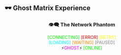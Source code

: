 ## 🕶️ Ghost Matrix Experience

<div align="center">
  <h3>👁️‍🗨️ The Network Phantom</h3>
  <p><span style="color: #00ff00;">[CONNECTING]</span> <span style="color: #ff0000;">[ERROR]</span> <span style="color: #ffff00;">[RETRY]</span><br>
     <span style="color: #00ffff;">[LOADING]</span> <span style="color: #ff8800;">[WAITING]</span> <span style="color: #888888;">[PAUSED]</span><br>
     ⚡<span style="color: #ff00ff;">GHOST</span>⚡ <span style="color: #00ff00;">[ONLINE]</span></p>
</div>
